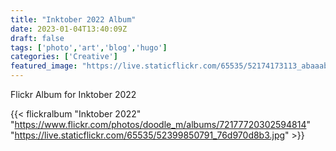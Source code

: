 ```yaml
---
title: "Inktober 2022 Album"
date: 2023-01-04T13:40:09Z
draft: false
tags: ['photo','art','blog','hugo']
categories: ['Creative']
featured_image: "https://live.staticflickr.com/65535/52174173113_abaaabd086.jpg"
---
```


Flickr Album for Inktober 2022

{{< flickralbum "Inktober 2022"
           "https://www.flickr.com/photos/doodle_m/albums/72177720302594814"
           "https://live.staticflickr.com/65535/52399850791_76d970d8b3.jpg" >}}

